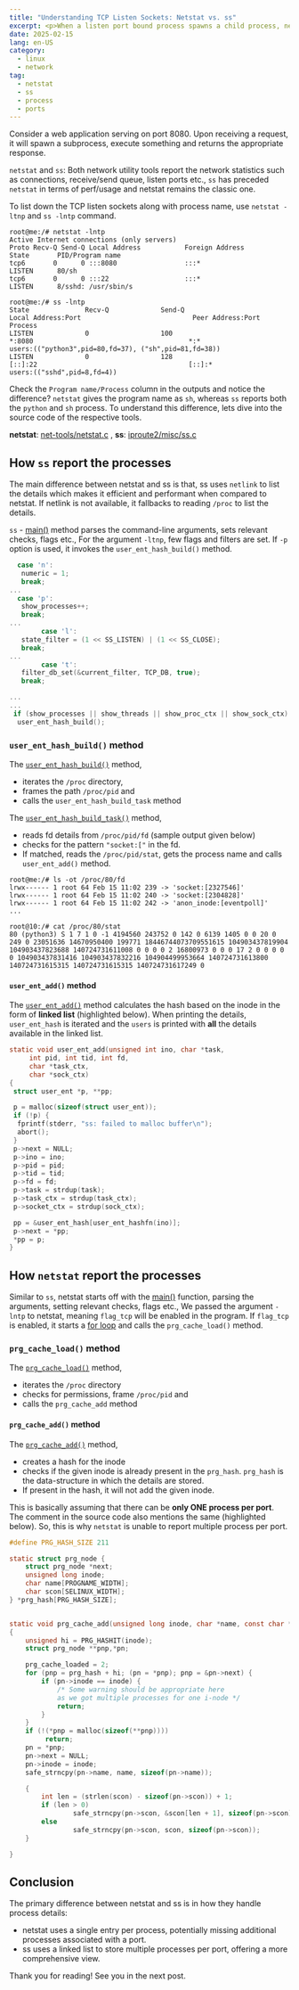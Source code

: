 ```yaml
---
title: "Understanding TCP Listen Sockets: Netstat vs. ss"
excerpt: <p>When a listen port bound process spawns a child process, netstat reports only one process whereas ss reports both parent and child processes in their outputs respectively. Let's understand how this is handled internally in netstat and ss.</p>
date: 2025-02-15
lang: en-US
category:
  - linux
  - network
tag:
  - netstat
  - ss
  - process
  - ports
---
```


Consider a web application serving on port 8080. Upon receiving a request, it will spawn a subprocess, execute something and returns the appropriate response.

`netstat` and `ss`: Both network utility tools report the network statistics such as connections, receive/send queue, listen ports etc., `ss` has preceded `netstat` in terms of perf/usage and netstat remains the classic one.

To list down the TCP listen sockets along with process name, use `netstat -ltnp` and `ss -lntp` command.

```shell {4} title="netstat output"
root@me:/# netstat -lntp
Active Internet connections (only servers)
Proto Recv-Q Send-Q Local Address           Foreign Address         State       PID/Program name
tcp6       0      0 :::8080                 :::*                    LISTEN      80/sh
tcp6       0      0 :::22                   :::*                    LISTEN      8/sshd: /usr/sbin/s
```

```shell {3} title="ss output"
root@me:/# ss -lntp
State              Recv-Q             Send-Q                          Local Address:Port                            Peer Address:Port             Process
LISTEN             0                  100                                         *:8080                                       *:*                 users:(("python3",pid=80,fd=37), ("sh",pid=81,fd=38))
LISTEN             0                  128                                      [::]:22                                      [::]:*                 users:(("sshd",pid=8,fd=4))
```

Check the `Program name/Process` column in the outputs and notice the difference? `netstat` gives the program name as `sh`, whereas `ss` reports both the `python` and `sh` process. To understand this difference, lets dive into the source code of the respective tools.

**netstat**: [net-tools/netstat.c](https://github.com/ecki/net-tools/blob/9ee12437b677869ecd2e82415af891dd85ea96cc/netstat.c) ,
**ss**: [iproute2/misc/ss.c](https://github.com/iproute2/iproute2/blob/41710ace5e8fadff354f3dba67bf27ed3a3c5ae7/misc/ss.c)

## How `ss` report the processes

The main difference between netstat and ss is that, ss uses `netlink` to list the details which makes it efficient and performant when compared to netstat. If netlink is not available, it fallbacks to reading `/proc` to list the details.

`ss` - [main()](https://github.com/iproute2/iproute2/blob/41710ace5e8fadff354f3dba67bf27ed3a3c5ae7/misc/ss.c#L5938) method parses the command-line arguments, sets relevant checks, flags etc., For the argument `-ltnp`, few flags and filters are set. If `-p` option is used, it invokes the `user_ent_hash_build()` method.

```c title="ss.c" {19-20}
  case 'n':
   numeric = 1;
   break;
...
  case 'p':
   show_processes++;
   break;
...
        case 'l':
   state_filter = (1 << SS_LISTEN) | (1 << SS_CLOSE);
   break;
...
        case 't':
   filter_db_set(&current_filter, TCP_DB, true);
   break;

...
...
 if (show_processes || show_threads || show_proc_ctx || show_sock_ctx)
  user_ent_hash_build();

```

### `user_ent_hash_build()` method

The [`user_ent_hash_build()`](https://github.com/iproute2/iproute2/blob/41710ace5e8fadff354f3dba67bf27ed3a3c5ae7/misc/ss.c#L643) method,

- iterates the `/proc` directory,
- frames the path `/proc/pid` and
- calls the `user_ent_hash_build_task` method

The [`user_ent_hash_build_task()`](https://github.com/iproute2/iproute2/blob/41710ace5e8fadff354f3dba67bf27ed3a3c5ae7/misc/ss.c#L550) method,

- reads fd details from `/proc/pid/fd` (sample output given below)
- checks for the pattern `"socket:["` in the fd.
- If matched, reads the `/proc/pid/stat`, gets the process name and calls `user_ent_add()` method.

```shell :no-line-numbers title="/proc/pid/fd"
root@me:/# ls -ot /proc/80/fd
lrwx------ 1 root 64 Feb 15 11:02 239 -> 'socket:[2327546]'
lrwx------ 1 root 64 Feb 15 11:02 240 -> 'socket:[2304828]'
lrwx------ 1 root 64 Feb 15 11:02 242 -> 'anon_inode:[eventpoll]'
...
```

```shell :no-line-numbers title="/proc/pid/stat"
root@10:/# cat /proc/80/stat
80 (python3) S 1 7 1 0 -1 4194560 243752 0 142 0 6139 1405 0 0 20 0 249 0 23051636 14670950400 199771 18446744073709551615 104903437819904 104903437823688 140724731611008 0 0 0 0 2 16800973 0 0 0 17 2 0 0 0 0 0 104903437831416 104903437832216 104904499953664 140724731613800 140724731615315 140724731615315 140724731617249 0
```

#### `user_ent_add()` method

The [`user_ent_add()`](https://github.com/iproute2/iproute2/blob/41710ace5e8fadff354f3dba67bf27ed3a3c5ae7/misc/ss.c#L522) method calculates the hash based on the inode in the form of **linked list** (highlighted below). When printing the details, `user_ent_hash` is iterated and the `users` is printed with **all** the details available in the linked list.

```c {22-24} title="user_ent_add method"
static void user_ent_add(unsigned int ino, char *task,
     int pid, int tid, int fd,
     char *task_ctx,
     char *sock_ctx)
{
 struct user_ent *p, **pp;

 p = malloc(sizeof(struct user_ent));
 if (!p) {
  fprintf(stderr, "ss: failed to malloc buffer\n");
  abort();
 }
 p->next = NULL;
 p->ino = ino;
 p->pid = pid;
 p->tid = tid;
 p->fd = fd;
 p->task = strdup(task);
 p->task_ctx = strdup(task_ctx);
 p->socket_ctx = strdup(sock_ctx);

 pp = &user_ent_hash[user_ent_hashfn(ino)];
 p->next = *pp;
 *pp = p;
}
```

## How `netstat` report the processes

Similar to `ss`, netstat starts off with the [main()](https://github.com/ecki/net-tools/blob/9ee12437b677869ecd2e82415af891dd85ea96cc/netstat.c#L2022) function, parsing the arguments, setting relevant checks, flags etc., We passed the argument `-lntp` to netstat, meaning `flag_tcp` will be enabled in the program. If `flag_tcp` is enabled, it starts a [for loop](https://github.com/ecki/net-tools/blob/9ee12437b677869ecd2e82415af891dd85ea96cc/netstat.c#L2304) and calls the `prg_cache_load()` method.

### `prg_cache_load()` method

The [`prg_cache_load()`](https://github.com/ecki/net-tools/blob/9ee12437b677869ecd2e82415af891dd85ea96cc/netstat.c#L398) method,

- iterates the `/proc` directory
- checks for permissions, frame `/proc/pid` and
- calls the `prg_cache_add` method

#### `prg_cache_add()` method

The [`prg_cache_add()`](https://github.com/ecki/net-tools/blob/9ee12437b677869ecd2e82415af891dd85ea96cc/netstat.c#L278) method,

- creates a hash for the inode
- checks if the given inode is already present in the `prg_hash`. `prg_hash` is the data-structure in which the details are stored.
- If present in the hash, it will not add the given inode.

This is basically assuming that there can be **only ONE process per port**. The comment in the source code also mentions the same (highlighted below). So, this is why `netstat` is unable to report multiple process per port.

```c {18-22} title='netstat.c'
#define PRG_HASH_SIZE 211

static struct prg_node {
    struct prg_node *next;
    unsigned long inode;
    char name[PROGNAME_WIDTH];
    char scon[SELINUX_WIDTH];
} *prg_hash[PRG_HASH_SIZE];


static void prg_cache_add(unsigned long inode, char *name, const char *scon)
{
    unsigned hi = PRG_HASHIT(inode);
    struct prg_node **pnp,*pn;

    prg_cache_loaded = 2;
    for (pnp = prg_hash + hi; (pn = *pnp); pnp = &pn->next) {
        if (pn->inode == inode) {
            /* Some warning should be appropriate here
            as we got multiple processes for one i-node */
            return;
        }
    }
    if (!(*pnp = malloc(sizeof(**pnp))))
         return;
    pn = *pnp;
    pn->next = NULL;
    pn->inode = inode;
    safe_strncpy(pn->name, name, sizeof(pn->name));

    {
        int len = (strlen(scon) - sizeof(pn->scon)) + 1;
        if (len > 0)
                safe_strncpy(pn->scon, &scon[len + 1], sizeof(pn->scon));
        else
                safe_strncpy(pn->scon, scon, sizeof(pn->scon));
    }

}
```

## Conclusion

The primary difference between netstat and ss is in how they handle process details:

- netstat uses a single entry per process, potentially missing additional processes associated with a port.
- ss uses a linked list to store multiple processes per port, offering a more comprehensive view.

Thank you for reading! See you in the next post.

